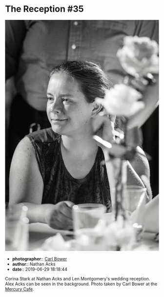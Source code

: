 # The Reception \#35

![Corina Stark at Nathan Acks and Len Montgomery's wedding reception](assets/2019-06-29-set-3-the-reception-35.webp)

* **photographer**:: [Carl Bower](https://carlbowerphotos.com)  
* **author**:: Nathan Acks  
* **date**:: 2019-06-29 18:18:44

Corina Stark at Nathan Acks and Len Montgomery's wedding reception. Alex Acks can be seen in the background. Photo taken by Carl Bower at the [Mercury Cafe](http://mercurycafe.com).
